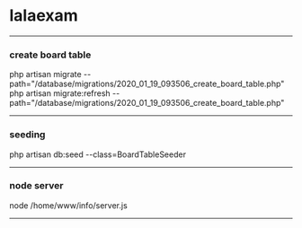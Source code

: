 # lalaexam

- - -
### create board table
php artisan migrate --path="/database/migrations/2020_01_19_093506_create_board_table.php" \
php artisan migrate:refresh --path="/database/migrations/2020_01_19_093506_create_board_table.php"
* * *
### seeding
php artisan db:seed --class=BoardTableSeeder
* * *

### node server
node /home/www/info/server.js
* * *
